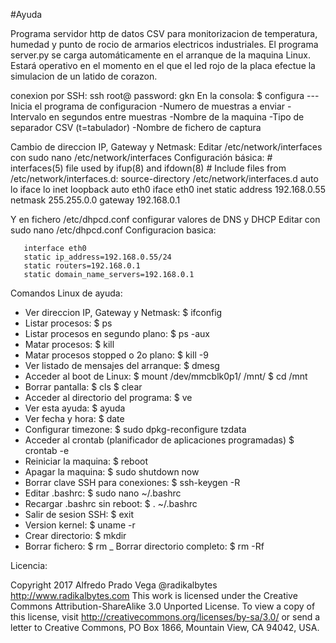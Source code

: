 #Ayuda

Programa servidor http de datos CSV para monitorizacion
de temperatura, humedad y punto de rocio de armarios 
electricos industriales.
El programa server.py se carga automáticamente en el arranque de la maquina Linux.
Estará operativo en el momento en el que el led rojo de la placa efectue la 
simulacion de un latido de corazon.

conexion por SSH: ssh root@<IP>
                  password: gkn
En la consola:
              $ configura    --- Inicia el programa de configuracion
                                  -Numero de muestras a enviar
                                  -Intervalo en segundos entre muestras
                                  -Nombre de la maquina
                                  -Tipo de separador CSV (t=tabulador)
                                  -Nombre de fichero de captura

Cambio de direccion IP, Gateway y Netmask:
       Editar /etc/network/interfaces con sudo nano /etc/network/interfaces
       Configuración básica:
            # interfaces(5) file used by ifup(8) and ifdown(8)
            # Include files from /etc/network/interfaces.d:
            source-directory /etc/network/interfaces.d
            auto lo
            iface lo inet loopback
            auto eth0
            iface eth0 inet static
            address 192.168.0.55
            netmask 255.255.0.0
            gateway 192.168.0.1

Y en fichero /etc/dhpcd.conf configurar valores de DNS y DHCP
       Editar con sudo nano /etc/dhpcd.conf
       Configuracion basica:

       interface eth0
       static ip_address=192.168.0.55/24
       static routers=192.168.0.1
       static domain_name_servers=192.168.0.1
       
Comandos Linux de ayuda:
  - Ver direccion IP, Gateway y Netmask:    $ ifconfig
  - Listar procesos:                        $ ps
  - Listar procesos en segundo plano:       $ ps -aux
  - Matar procesos:                         $ kill <numero del proceso>
  - Matar procesos stopped o 2o plano:      $ kill -9 <numero del proceso>
  - Ver listado de mensajes del arranque:   $ dmesg
  - Acceder al boot de Linux:               $ mount /dev/mmcblk0p1/ /mnt/
                                            $ cd /mnt
  - Borrar pantalla:                        $ cls 
                                            $ clear
  - Acceder al directorio del programa:     $ ve
  - Ver esta ayuda:                         $ ayuda
  - Ver fecha y hora:                       $ date
  - Configurar timezone:                    $ sudo dpkg-reconfigure tzdata
  - Acceder al crontab (planificador de 
    aplicaciones programadas)               $ crontab -e
  - Reiniciar la maquina:                   $ reboot
  - Apagar la maquina:                      $ sudo shutdown now
  - Borrar clave SSH para conexiones:       $ ssh-keygen -R <direccion IP>
  - Editar .bashrc:                         $ sudo nano ~/.bashrc
  - Recargar .bashrc sin reboot:            $ . ~/.bashrc
  - Salir de sesion SSH:                    $ exit
  - Version kernel:                         $ uname -r
  - Crear directorio:                       $ mkdir <nombre directorio>
  - Borrar fichero:                         $ rm <nombre fichero>
  _ Borrar directorio completo:             $ rm -Rf <nombre directorio>
  
Licencia:

Copyright 2017 Alfredo Prado Vega
@radikalbytes
http://www.radikalbytes.com
This work is licensed under the Creative Commons Attribution-ShareAlike 3.0
Unported License. To view a copy of this license, visit
http://creativecommons.org/licenses/by-sa/3.0/ or send a letter to
Creative Commons, PO Box 1866, Mountain View, CA 94042, USA.
